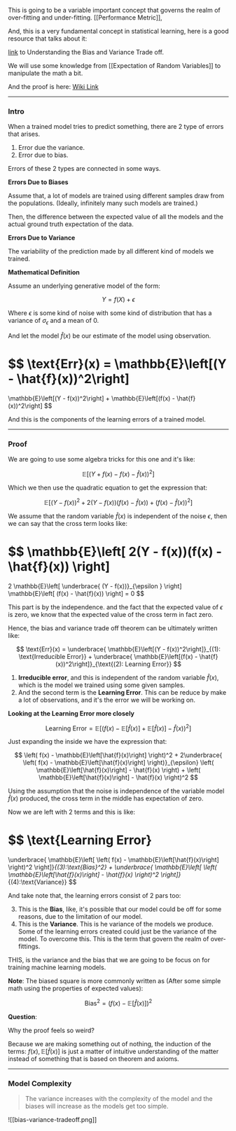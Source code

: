 This is going to be a variable important concept that governs the realm of over-fitting and under-fitting. 
[[Performance Metric]], 

And, this is a very fundamental concept in statistical learning, here is a good resource that talks about it: 

[link](http://scott.fortmann-roe.com/docs/BiasVariance.html) to Understanding the Bias and Variance Trade off. 

We will use some knowledge from [[Expectation of Random Variables]] to manipulate the math a bit. 

And the proof is here: [Wiki Link](https://www.wikiwand.com/en/Bias%E2%80%93variance_tradeoff)

---
### **Intro**

When a trained model tries to predict something, there are 2 type of errors that arises. 

1. Error due the variance.
2. Error due to bias. 
   
Errors of these 2 types are connected in some ways. 

**Errors Due to Biases**

Assume that, a lot of models are trained using different samples draw from the populations. (Ideally, infinitely many such models are trained.)

Then, the difference between the expected value of all the models and the actual ground truth expectation of the data. 


**Errors Due to Variance**

The variability of the prediction made by all different kind of models we trained. 

**Mathematical Definition**

Assume an underlying generative model of the form: 

$$
Y = f(X) + \epsilon
$$

Where $\epsilon$ is some kind of noise with some kind of distribution that has a variance of $\sigma_\epsilon$ and a mean of $0$. 

And let the model $\hat{f}(x)$ be our estimate of the model using observation. 

$$
\text{Err}(x) = \mathbb{E}\left[(Y - \hat{f}(x))^2\right]
=
\mathbb{E}\left[(Y - f(x))^2\right]
 + 
\mathbb{E}\left[(f(x) - \hat{f}(x))^2\right]
$$

And this is the components of the learning errors of a trained model. 

---
### **Proof**

We are going to use some algebra tricks for this one and it's like: 

$$
\mathbb{E}\left[
        (Y + f(x) - f(x) - \hat{f}(x))^2
    \right]
$$

Which we then use the quadratic equation to get the expression that: 

$$
\mathbb{E}\left[
        (Y - f(x))^2 + 2(Y - f(x))(f(x) - \hat{f}(x)) + (f(x) - \hat{f}(x))^2
    \right]
$$

We assume that the random variable $\hat{f}(x)$ is independent of the noise $\epsilon$, then we can say that the cross term looks like: 

$$
\mathbb{E}\left[
        2(Y - f(x))(f(x) - \hat{f}(x))
    \right]
=
2
\mathbb{E}\left[ 
    \underbrace{
        (Y - f(x))}_{\epsilon }
    \right]
\mathbb{E}\left[
        (f(x) - \hat{f}(x))
    \right] = 0
$$

This part is by the independence. and the fact that the expected value of $\epsilon$ is zero, we know that the expected value of the cross term in fact zero. 

Hence, the bias and variance trade off theorem can be ultimately written like: 

$$
\text{Err}(x) = 
\underbrace{
\mathbb{E}\left[(Y - f(x))^2\right]}_{(1): \text{Irreducible Error}}
 + 
\underbrace{
\mathbb{E}\left[(f(x) - \hat{f}(x))^2\right]}_{\text{(2): Learning Error}}
$$

1. **Irreducible error**, and this is independent of the random variable $\hat{f}(x)$, which is the model we trained using some given samples. 
2. And the second term is the **Learning Error**. This can be reduce by make a lot of observations, and it's the error we will be working on. 

**Looking at the Learning Error more closely** 

$$
\text{Learning Error} = 
\mathbb{E}\left[ 
        \left(
            f(x) - \mathbb{E}\left[\hat{f}(x)\right] + 
            \mathbb{E}\left[\hat{f}(x)\right] - \hat{f}(x)
        \right)^2
    \right]
$$

Just expanding the inside we have the expression that: 

$$
\left(
    f(x) - \mathbb{E}\left[\hat{f}(x)\right]
\right)^2 + 
2\underbrace{
\left(
    f(x) - \mathbb{E}\left[\hat{f}(x)\right]
\right)}_{\epsilon}
\left(
    \mathbb{E}\left[\hat{f}(x)\right] - \hat{f}(x)
\right)
+ 
\left(
    \mathbb{E}\left[\hat{f}(x)\right] - \hat{f}(x)
\right)^2
$$

Using the assumption that the noise is independence of the variable model $\hat{f}(x)$ produced, the cross term in the middle has expectation of zero. 

Now we are left with 2 terms and this is like:

$$
\text{Learning Error}
=
\underbrace{
\mathbb{E}\left[
        \left(
        f(x) - \mathbb{E}\left[\hat{f}(x)\right]
        \right)^2
    \right]}_{(3):\text{Bias}^2}
+ 
\underbrace{
\mathbb{E}\left[
        \left(
            \mathbb{E}\left[\hat{f}(x)\right] - \hat{f}(x)
        \right)^2
    \right]}_{(4):\text{Variance}}
$$

And take note that, the learning errors consist of 2 pars too: 

3. This is the **Bias**, like, it's possible that our model could be off for some reasons, due to the limitation of our model. 
4. This is the **Variance**. This is he variance of the models we produce. Some of the learning errors created could just be the variance of the model. To overcome this. This is the term that govern the realm of over-fittings. 

THIS, is the variance and the bias that we are going to be focus on for training machine learning models. 

**Note**: 
The biased square is more commonly written as (After some simple math using the properties of expected values): 

$$
\text{Bias}^2 = 
\left(
    f(x) - \mathbb{E}\left[\hat{f}(x)\right]
\right)^2
$$

**Question**: 

Why the proof feels so weird? 

Because we are making something out of nothing, the induction of the terms: $f(x), \mathbb{E}\left[\hat{f}(x)\right]$ is just a matter of intuitive understanding of the matter instead of something that is based on theorem and axioms.

---
### **Model Complexity**

> The variance increases with the complexity of the model and the biases will increase as the models get too simple. 

![[bias-variance-tradeoff.png]]


